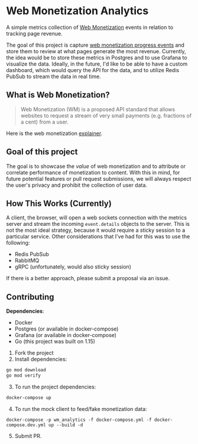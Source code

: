 # Web Monetization Analytics

A simple metrics collection of [Web Monetization](https://webmonetization.org/) events in relation to tracking page revenue.

The goal of this project is capture [web monetization progress events](https://webmonetization.org/docs/api#monetizationprogress) and store them to review at what pages generate the most revenue.
Currently, the idea would be to store these metrics in Postgres and to use Grafana to visualize the data. Ideally, in the future, I'd like to be able to have a custom dashboard, which would query the API for the data, and to utilize Redis PubSub to stream the data in real time.

## What is Web Monetization?
> Web Monetization (WM) is a proposed API standard that allows websites to request a stream of very small payments (e.g. fractions of a cent) from a user.

Here is the web monetization [explainer](https://webmonetization.org/docs/explainer).

## Goal of this project
The goal is to showcase the _value_ of web monetization and to attribute or correlate performance of monetization to content. With this in mind, for future potential features or pull request submissions, we will always respect the user's privacy and prohibit the collection of user data.

## How This Works (Currently)
A client, the browser, will open a web sockets connection with the metrics server and stream the incoming `event.details` objects to the server. This is not the most ideal strategy, because it would require a sticky session to a particular service.
Other considerations that I've had for this was to use the following:
- Redis PubSub
- RabbitMQ
- gRPC (unfortunately, would also sticky session)

If there is a better approach, please submit a proposal via an issue.

## Contributing

**Dependencies**:
- Docker
- Postgres (or available in docker-compose)
- Grafana (or available in docker-compose)
- Go (this project was built on 1.15)

1. Fork the project
2. Install dependencies:
```bash
go mod download
go mod verify
```
3. To run the project dependencies:
```bash
docker-compose up
```
4. To run the mock client to feed/fake monetization data:
```
docker-compose -p wm_analytics -f docker-compose.yml -f docker-compose.dev.yml up --build -d
```
5. Submit PR.
